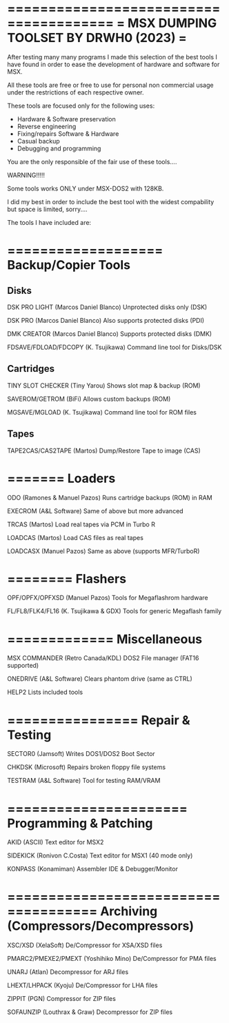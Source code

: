 =======================================
= MSX DUMPING TOOLSET BY DRWH0 (2023) =
=======================================

After testing many many programs I made
this selection of the best tools I have
found in order to ease the development
of hardware and software for MSX.

All these tools are free or free to use
for personal non commercial usage under
the restrictions of each respective 
owner.

These tools are focused only for the 
following uses:

* Hardware & Software preservation
* Reverse engineering 
* Fixing/repairs Software & Hardware
* Casual backup
* Debugging and programming

You are the only responsible of the 
fair use of these tools....

WARNING!!!!!

Some tools works ONLY under MSX-DOS2
with 128KB.

I did my best in order to include the 
best tool with the widest compability
but space is limited, sorry....

The tools I have included are:


===================
Backup/Copier Tools
===================

Disks
-----

DSK PRO LIGHT (Marcos Daniel Blanco)
    Unprotected disks only (DSK)

DSK PRO (Marcos Daniel Blanco)
    Also supports protected disks (PDI)

DMK CREATOR (Marcos Daniel Blanco)
    Supports protected disks (DMK)

FDSAVE/FDLOAD/FDCOPY (K. Tsujikawa)
    Command line tool for Disks/DSK

Cartridges
----------

TINY SLOT CHECKER (Tiny Yarou)
    Shows slot map & backup (ROM)

SAVEROM/GETROM (BiFi)
    Allows custom backups (ROM)

MGSAVE/MGLOAD (K. Tsujikawa)
    Command line tool for ROM files

Tapes
-----

TAPE2CAS/CAS2TAPE (Martos) 
    Dump/Restore Tape to image (CAS)


=======
Loaders
=======

ODO (Ramones & Manuel Pazos)
    Runs cartridge backups (ROM) in RAM

EXECROM (A&L Software)
    Same of above but more advanced

TRCAS (Martos)
    Load real tapes via PCM in Turbo R

LOADCAS (Martos)
    Load CAS files as real tapes

LOADCASX (Manuel Pazos) 
    Same as above (supports MFR/TurboR)


========
Flashers
========

OPF/OPFX/OPFXSD (Manuel Pazos)
    Tools for Megaflashrom hardware

FL/FL8/FLK4/FL16 (K. Tsujikawa & GDX)
    Tools for generic Megaflash family


=============
Miscellaneous
=============

MSX COMMANDER (Retro Canada/KDL)
    DOS2 File manager (FAT16 supported)

ONEDRIVE (A&L Software)
    Clears phantom drive (same as CTRL)

HELP2 
    Lists included tools


================
Repair & Testing
================

SECTOR0 (Jamsoft)
    Writes DOS1/DOS2 Boot Sector

CHKDSK (Microsoft)
    Repairs broken floppy file systems

TESTRAM (A&L Software)
    Tool for testing RAM/VRAM


======================
Programming & Patching
======================

AKID (ASCII)
    Text editor for MSX2

SIDEKICK (Ronivon C.Costa)
    Text editor for MSX1 (40 mode only)

KONPASS (Konamiman)
    Assembler IDE & Debugger/Monitor


=====================================
Archiving (Compressors/Decompressors)
=====================================

XSC/XSD (XelaSoft)
    De/Compressor for XSA/XSD files

PMARC2/PMEXE2/PMEXT (Yoshihiko Mino)
    De/Compressor for PMA files

UNARJ (Atlan)
    Decompressor for ARJ files

LHEXT/LHPACK (Kyoju)
    De/Compressor for LHA files

ZIPPIT (PGN)
    Compressor for ZIP files

SOFAUNZIP (Louthrax & Graw)
    Decompressor for ZIP files
